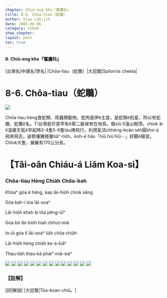```yaml
---
chapter: Chiū-eng kho『鷲鷹科』
title: 8-6. Chôa-tiau（蛇鵰）
author: Siau Lah-jih
date: 2001-08-06
category: chheh
show_chapter: 
layout: post
toc: true
---
```


#### 8. Chiū-eng kho『鷲鷹科』

|台灣名|中譯名|學名|
|Chôa-tiau（蛇鵰）|大冠鷲|Spilornis cheela|


# 8-6. Chôa-tiau（蛇鵰）


![](../too5/08/08-6-8.Chôa-tiau.jpg)


Chôa-tiau hèng食蛇類、爬蟲類動物，蛇肉是伊ê主食，是蛇類ê剋星，所以有蛇鵰、蛇鷹ê名。Tī台灣是珍貴罕有ê第二級保育在地鳥。做siū tī淺山樹頂，chiok ài tī溫暖天氣ê早起時3-4隻5-6隻tàu陣飛行，利用氣流chhèng-koân se̍h圓kho͘-á飛來飛去，姿勢優雅穩重tiāⁿ-tio̍h，koh-ē háu「hiŭ hiŭ hiŭ⋯」好聽ê聲音。Chiok大隻，展翼有170公分長。

	


# 【Tâi-oân Chiáu-á Liām Koa-si】

### **Chôa-tiau Hèng Chia̍h Chôa-bah**

Khòaⁿ góa ê hêng, kap lāi-hio̍h chiok sêng

Góa kah-ì tòa lāi-soaⁿ

Lāi-hio̍h khah ài tòa pêng-iûⁿ

Góa bô lāi-hio̍h hiah chhut-miâ

In-ūi góa tī lāi-soaⁿ lia̍h chôa chia̍h

Lāi-hio̍h hèng chia̍h ke-á-kiáⁿ

Thau-lia̍h thau-kā pháiⁿ miâ-siaⁿ



![](../too5/08/08-6-9.Chôa-tiau.jpg)
![](../too5/08/08-6-10.Chôa-tiau.jpg)
![](../too5/08/08-6-7.Chôa-tiau.jpg)
![](../too5/08/08-6-6.Chôa-tiau.jpg)
![](../too5/08/08-6-5.Chôa-tiau.jpg)
![](../too5/08/08-6-1.Chôa-tiau.jpg)
![](../too5/08/08-6-2.Chôa-tiau.jpg)
![](../too5/08/08-6-4.Chôa-tiau.jpg)
![](../too5/08/08-6-3.Chôa-tiau.jpg)
![](../too5/08/08-6-11.Chôa-tiau.jpg)
![](../too5/08/08-6-12.Chôa-tiau.jpg)
![](../too5/08/08-6-13.Chôa-tiau.jpg)
![](../too5/08/08-6-14.Chôa-tiau.jpg)
![](../too5/08/08-6-15.Chôa-tiau.jpg)


### 【註解】

|詞|解說|
|大冠鷲|Tōa-koan-chiū。|
